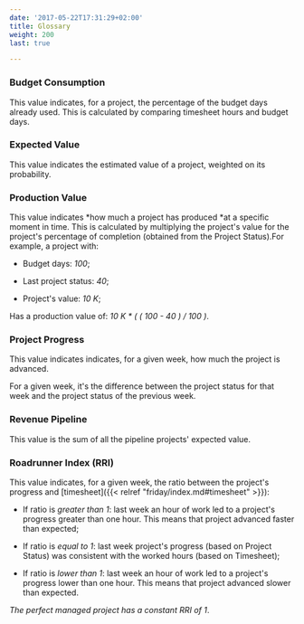 ```yaml
---
date: '2017-05-22T17:31:29+02:00'
title: Glossary
weight: 200
last: true

---
```



### Budget Consumption

This value indicates, for a project, the percentage of the budget days already used. This is calculated by comparing timesheet hours and budget days.

### Expected Value

This value indicates the estimated value of a project, weighted on its probability.

### Production Value

This value indicates *how much a project has produced *at a specific moment in time. This is calculated by multiplying the project's value for the project's percentage of completion (obtained from the Project Status).For example, a project with:

* Budget days: *100*;

* Last project status: *40*;

* Project's value: *10 K*;

Has a production value of: *10 K * ( ( 100 - 40 ) / 100 )*.

### Project Progress

This value indicates indicates, for a given week, how much the project is advanced.

For a given week, it's the difference between the project status for that week and the project status of the previous week.

### Revenue Pipeline

This value is the sum of all the pipeline projects' expected value.

### Roadrunner Index (RRI)

This value indicates, for a given week, the ratio between the project's progress and [timesheet]({{< relref "friday/index.md#timesheet" >}}):

* If ratio is *greater than 1*: last week an hour of work led to a project's progress greater than one hour. This means that project advanced faster than expected;

* If ratio is *equal to 1*: last week project's progress (based on Project Status) was consistent with the worked hours (based on Timesheet);

* If ratio is *lower than 1*: last week an hour of work led to a project's progress lower than one hour. This means that project advanced slower than expected.

*The perfect managed project has a constant RRI of 1*.